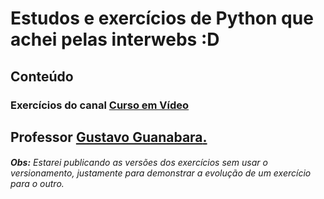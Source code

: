 # Estudos e exercícios de Python que achei pelas interwebs :D

## Conteúdo

### Exercícios do canal [Curso em Vídeo](https://www.youtube.com/channel/UCrWvhVmt0Qac3HgsjQK62FQ)
Professor [**Gustavo Guanabara**.](https://github.com/gustavoguanabara)
---
###### **Obs:** Estarei publicando as versões dos exercícios sem usar o versionamento, justamente para demonstrar a evolução de um exercício para o outro.
